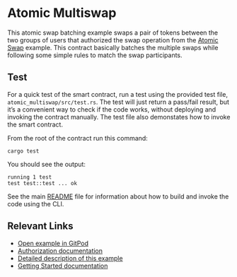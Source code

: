 # Atomic Multiswap
This atomic swap batching example swaps a pair of tokens between the two groups of users that authorized the swap operation from the [Atomic Swap](../atomic_swap) example. This contract basically batches the multiple swaps while following some simple rules to match the swap participants.

## Test
For a quick test of the smart contract, run a test using the provided test file, `atomic_multiswap/src/test.rs`. The test will just return a pass/fail result, but it’s a convenient way to check if the code works, without deploying and invoking the contract manually. The test file also demonstates how to invoke the smart contract. 

From the root of the contract run this command:

```
cargo test
```

You should see the output:

```
running 1 test
test test::test ... ok
```

See the main [README](../README.md) file for information about how to build and invoke the code using the CLI.

## Relevant Links
- [Open example in GitPod](https://gitpod.io/#https://github.com/stellar/soroban-examples/tree/v21.6.0)
- [Authorization documentation](https://developers.stellar.org/docs/learn/encyclopedia/security/authorization)
- [Detailed description of this example](https://developers.stellar.org/docs/build/smart-contracts/example-contracts/atomic-multi-swap)
- [Getting Started documentation](https://developers.stellar.org/docs/build/smart-contracts/getting-started)
